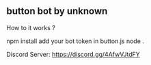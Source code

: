 ## button bot by unknown

How to it works ? 

npm install
add your bot token in button.js
node .


Discord Server: https://discord.gg/4AfwVJtdFY

